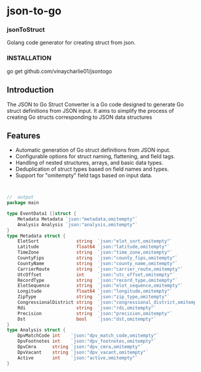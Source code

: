 # json-to-go



### jsonToStruct
Golang code generator for creating struct from json.

### INSTALLATION
go get github.com/vinaycharlie01/jsontogo


## Introduction

The JSON to Go Struct Converter is a Go code designed to generate Go struct definitions from JSON input. It aims to simplify the process of creating Go structs corresponding to JSON data structures

## Features

- Automatic generation of Go struct definitions from JSON input.
- Configurable options for struct naming, flattening, and field tags.
- Handling of nested structures, arrays, and basic data types.
- Deduplication of struct types based on field names and types.
- Support for "omitempty" field tags based on input data.

```go

 
//  output
package main

type EventData1 []struct {
	Metadata Metadata `json:"metadata,omitempty"`
	Analysis Analysis `json:"analysis,omitempty"`
}
type Metadata struct {
	ElotSort              string  `json:"elot_sort,omitempty"`
	Latitude              float64 `json:"latitude,omitempty"`
	TimeZone              string  `json:"time_zone,omitempty"`
	CountyFips            string  `json:"county_fips,omitempty"`
	CountyName            string  `json:"county_name,omitempty"`
	CarrierRoute          string  `json:"carrier_route,omitempty"`
	UtcOffset             int     `json:"utc_offset,omitempty"`
	RecordType            string  `json:"record_type,omitempty"`
	ElotSequence          string  `json:"elot_sequence,omitempty"`
	Longitude             float64 `json:"longitude,omitempty"`
	ZipType               string  `json:"zip_type,omitempty"`
	CongressionalDistrict string  `json:"congressional_district,omitempty"`
	Rdi                   string  `json:"rdi,omitempty"`
	Precision             string  `json:"precision,omitempty"`
	Dst                   bool    `json:"dst,omitempty"`
}
type Analysis struct {
	DpvMatchCode int    `json:"dpv_match_code,omitempty"`
	DpvFootnotes int    `json:"dpv_footnotes,omitempty"`
	DpvCmra      string `json:"dpv_cmra,omitempty"`
	DpvVacant    string `json:"dpv_vacant,omitempty"`
	Active       int    `json:"active,omitempty"`
}

```
